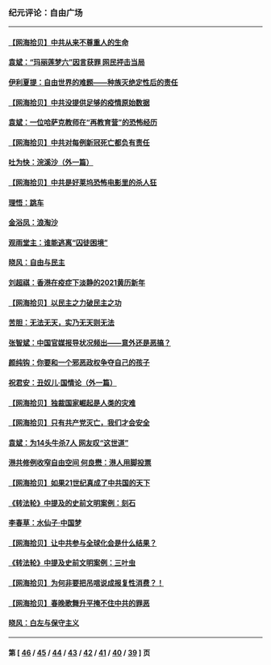 ### 纪元评论：自由广场
---
#### [【网海拾贝】中共从来不尊重人的生命](../../pages/nsc993/n12774114.md) 
#### [袁斌：“玛丽莲梦六”因言获罪 网民抨击当局](../../pages/nsc993/n12774001.md) 
#### [伊利夏提：自由世界的难题——种族灭绝定性后的责任](../../pages/nsc993/n12773278.md) 
#### [【网海拾贝】中共没提供足够的疫情原始数据](../../pages/nsc993/n12771766.md) 
#### [袁斌：一位哈萨克教师在“再教育营”的恐怖经历](../../pages/nsc993/n12771710.md) 
#### [【网海拾贝】中共对每例新冠死亡都负有责任](../../pages/nsc993/n12769325.md) 
#### [吐为快：浣溪沙（外一篇）](../../pages/nsc993/n12768381.md) 
#### [【网海拾贝】中共是好莱坞恐怖电影里的杀人狂](../../pages/nsc993/n12767295.md) 
#### [理悟：跳车](../../pages/nsc993/n12767271.md) 
#### [金浴凤：浪淘沙](../../pages/nsc993/n12766044.md) 
#### [观雨堂主：谁能逃离“囚徒困境”](../../pages/nsc993/n12766004.md) 
#### [晓风：自由与民主](../../pages/nsc993/n12765244.md) 
#### [刘超祺：香港在疫症下淡静的2021黄历新年](../../pages/nsc993/n12765193.md) 
#### [【网海拾贝】以民主之力破民主之功](../../pages/nsc993/n12765175.md) 
#### [苦胆：无法无天，实乃无天则无法](../../pages/nsc993/n12765142.md) 
#### [张智斌：中国官媒报导状况频出——意外还是恶搞？](../../pages/nsc993/n12765124.md) 
#### [颜纯钩：你要和一个邪恶政权争夺自己的孩子](../../pages/nsc993/n12764299.md) 
#### [祝君安：丑奴儿‧国情论（外一篇）](../../pages/nsc993/n12764204.md) 
#### [【网海拾贝】独裁国家崛起是人类的灾难](../../pages/nsc993/n12764177.md) 
#### [【网海拾贝】只有共产党灭亡，我们才会安全](../../pages/nsc993/n12762110.md) 
#### [袁斌：为14头牛杀7人 网友叹“这世道”](../../pages/nsc993/n12762059.md) 
#### [港共修例收窄自由空间 何良懋：港人用脚投票](../../pages/nsc993/n12760734.md) 
#### [【网海拾贝】如果21世纪真成了中共国的天下](../../pages/nsc993/n12759741.md) 
#### [《转法轮》中提及的史前文明案例：刻石](../../pages/nsc993/n12758577.md) 
#### [李春草：水仙子‧中国梦](../../pages/nsc993/n12757686.md) 
#### [【网海拾贝】让中共参与全球化会是什么结果？](../../pages/nsc993/n12757585.md) 
#### [《转法轮》中提及史前文明案例：三叶虫](../../pages/nsc993/n12756200.md) 
#### [【网海拾贝】为何非要把吊唁说成报复性消费？！](../../pages/nsc993/n12753738.md) 
#### [【网海拾贝】春晚歌舞升平掩不住中共的罪恶](../../pages/nsc993/n12752025.md) 
#### [晓风：白左与保守主义](../../pages/nsc993/n12752016.md) 

---
#### 第 [ [46](./46.md) / [45](./45.md) / [44](./44.md) / [43](./43.md) / [42](./42.md) / [41](./41.md) / [40](./40.md) / [39](./39.md) ] 页
